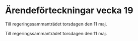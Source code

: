 # Ärendeförteckningar vecka 19

Till regeringssammanträdet torsdagen den 11 maj.

Till regeringssammanträdet torsdagen den 11 maj.
